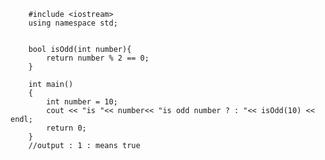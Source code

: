         #include <iostream>
        using namespace std;


        bool isOdd(int number){
            return number % 2 == 0;
        }

        int main()
        {
            int number = 10;
            cout << "is "<< number<< "is odd number ? : "<< isOdd(10) << endl;
            return 0;
        }
        //output : 1 : means true


